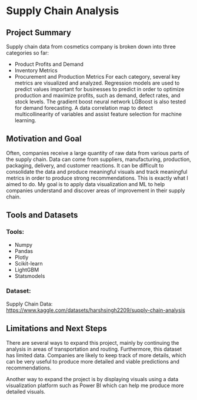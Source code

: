 # Supply Chain Analysis
## Project Summary
Supply chain data from cosmetics company is broken down into three categories so far:
- Product Profits and Demand
- Inventory Metrics
- Procurement and Production Metrics
For each category, several key metrics are visualized and analyzed. Regression models are used to predict values important for businesses to predict in order to optimize production and maximize profits, such as demand, defect rates, and stock levels. The gradient boost neural network LGBoost is also tested for demand forecasting. A data correlation map to detect multicollinearity of variables and assist feature selection for machine learning.

## Motivation and Goal
Often, companies receive a large quantity of raw data from various parts of the supply chain. Data can come from suppliers, manufacturing, production, packaging, delivery, and customer reactions. It can be difficult to consolidate the data and produce meaningful visuals and track meaningful metrics in order to produce strong recommendations. This is exactly what I aimed to do. My goal is to apply data visualization and ML to help companies understand and discover areas of improvement in their supply chain.

## Tools and Datasets
### Tools:
- Numpy
- Pandas
- Plotly
- Scikit-learn
- LightGBM
- Statsmodels
### Dataset:
Supply Chain Data: https://www.kaggle.com/datasets/harshsingh2209/supply-chain-analysis

## Limitations and Next Steps
There are several ways to expand this project, mainly by continuing the analysis in areas of transportation and routing. Furthermore, this dataset has limited data. Companies are likely to keep track of more details, which can be very useful to produce more detailed and viable predictions and recommendations.

Another way to expand the project is by displaying visuals using a data visualization platform such as Power BI which can help me produce more detailed visuals.

